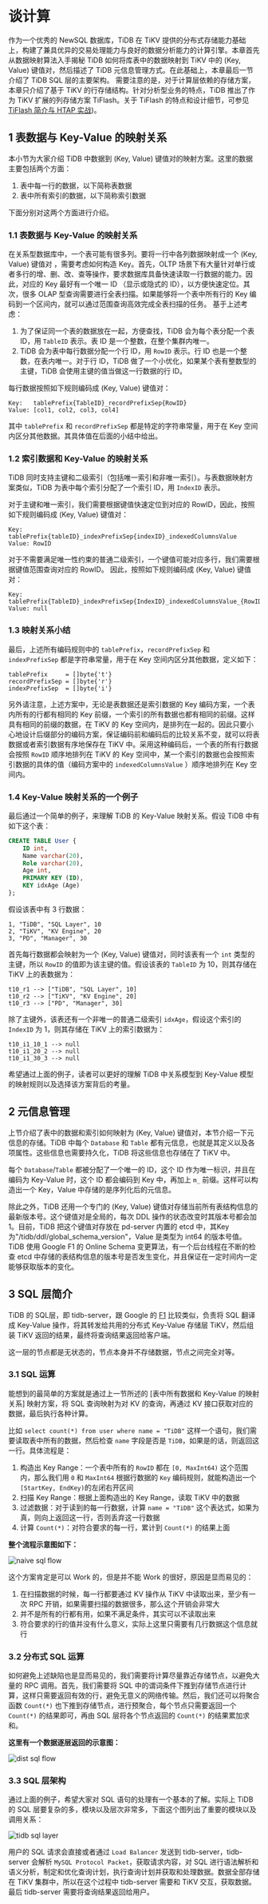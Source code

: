 # 谈计算

作为一个优秀的 NewSQL 数据库，TiDB 在 TiKV 提供的分布式存储能力基础上，构建了兼具优异的交易处理能力与良好的数据分析能力的计算引擎。本章首先从数据映射算法入手揭秘 TiDB 如何将库表中的数据映射到 TiKV 中的 (Key, Value) 键值对，然后描述了 TiDB 元信息管理方式。在此基础上，本章最后一节介绍了 TiDB SQL 层的主要架构。
需要注意的是，对于计算层依赖的存储方案，本章只介绍了基于 TiKV 的行存储结构。针对分析型业务的特点，TiDB 推出了作为 TiKV 扩展的列存储方案 TiFlash。关于 TiFlash 的特点和设计细节，可参见[TiFlash 简介与 HTAP 实战](https://book.tidb.io/session1/chapter9/tidb-htap.html))。

## 1 表数据与 Key-Value 的映射关系

本小节为大家介绍 TiDB 中数据到 (Key, Value) 键值对的映射方案。这里的数据主要包括两个方面：

1. 表中每一行的数据，以下简称表数据
2. 表中所有索引的数据，以下简称索引数据

下面分别对这两个方面进行介绍。

### 1.1 表数据与 Key-Value 的映射关系

在关系型数据库中，一个表可能有很多列。要将一行中各列数据映射成一个 (Key, Value) 键值对 ，需要考虑如何构造 Key。首先，OLTP 场景下有大量针对单行或者多行的增、删、改、查等操作，要求数据库具备快速读取一行数据的能力。因此，对应的 Key 最好有一个唯一 ID （显示或隐式的 ID），以方便快速定位。其次，很多 OLAP 型查询需要进行全表扫描。如果能够将一个表中所有行的 Key 编码到一个区间内，就可以通过范围查询高效完成全表扫描的任务。
基于上述考虑：

1. 为了保证同一个表的数据放在一起，方便查找，TiDB 会为每个表分配一个表 ID，用 `TableID` 表示。表 ID 是一个整数，在整个集群内唯一。
2. TiDB 会为表中每行数据分配一个行 ID，用 `RowID` 表示。行 ID 也是一个整数，在表内唯一。对于行 ID，TiDB 做了一个小优化，如果某个表有整数型的主键，TiDB 会使用主键的值当做这一行数据的行 ID。

每行数据按照如下规则编码成 (Key, Value) 键值对：

```
Key:   tablePrefix{TableID}_recordPrefixSep{RowID}
Value: [col1, col2, col3, col4]
```

其中 `tablePrefix` 和 `recordPrefixSep` 都是特定的字符串常量，用于在 Key 空间内区分其他数据。其具体值在后面的小结中给出。

### 1.2 索引数据和 Key-Value 的映射关系

TiDB 同时支持主键和二级索引（包括唯一索引和非唯一索引）。与表数据映射方案类似，TiDB 为表中每个索引分配了一个索引 ID，用 `IndexID` 表示。

对于主键和唯一索引，我们需要根据键值快速定位到对应的 RowID，因此，按照如下规则编码成  (Key, Value) 键值对：

```
Key:   tablePrefix{tableID}_indexPrefixSep{indexID}_indexedColumnsValue
Value: RowID
```

对于不需要满足唯一性约束的普通二级索引，一个键值可能对应多行，我们需要根据键值范围查询对应的 RowID。 因此，按照如下规则编码成  (Key, Value) 键值对：

```
Key:   tablePrefix{TableID}_indexPrefixSep{IndexID}_indexedColumnsValue_{RowID}
Value: null
```

### 1.3 映射关系小结

最后，上述所有编码规则中的 `tablePrefix`，`recordPrefixSep` 和 `indexPrefixSep` 都是字符串常量，用于在 Key 空间内区分其他数据，定义如下：

```
tablePrefix     = []byte{'t'}
recordPrefixSep = []byte{'r'}
indexPrefixSep  = []byte{'i'}
```

另外请注意，上述方案中，无论是表数据还是索引数据的 Key 编码方案，一个表内所有的行都有相同的 Key 前缀，一个索引的所有数据也都有相同的前缀。这样具有相同的前缀的数据，在 TiKV 的 Key 空间内，是排列在一起的。因此只要小心地设计后缀部分的编码方案，保证编码前和编码后的比较关系不变，就可以将表数据或者索引数据有序地保存在 TiKV 中。采用这种编码后，一个表的所有行数据会按照 `RowID` 顺序地排列在 TiKV 的 Key 空间中，某一个索引的数据也会按照索引数据的具体的值（编码方案中的 `indexedColumnsValue` ）顺序地排列在 Key 空间内。

### 1.4 Key-Value 映射关系的一个例子

最后通过一个简单的例子，来理解 TiDB 的 Key-Value 映射关系。假设 TiDB 中有如下这个表：

```sql
CREATE TABLE User {
    ID int,
    Name varchar(20),
    Role varchar(20),
    Age int,
    PRIMARY KEY (ID),
    KEY idxAge (Age)
};
```

假设该表中有 3 行数据：

```
1, "TiDB", "SQL Layer", 10
2, "TiKV", "KV Engine", 20
3, "PD", "Manager", 30
```

首先每行数据都会映射为一个 (Key, Value) 键值对，同时该表有一个 `int` 类型的主键，所以 `RowID` 的值即为该主键的值。假设该表的 `TableID` 为 10，则其存储在 TiKV 上的表数据为：

```
t10_r1 --> ["TiDB", "SQL Layer", 10]
t10_r2 --> ["TiKV", "KV Engine", 20]
t10_r3 --> ["PD", "Manager", 30]
```

除了主键外，该表还有一个非唯一的普通二级索引 `idxAge`，假设这个索引的 `IndexID` 为 1，则其存储在 TiKV 上的索引数据为：

```
t10_i1_10_1 --> null
t10_i1_20_2 --> null
t10_i1_30_3 --> null
```

希望通过上面的例子，读者可以更好的理解 TiDB 中关系模型到 Key-Value 模型的映射规则以及选择该方案背后的考量。


## 2 元信息管理

上节介绍了表中的数据和索引如何映射为 (Key, Value) 键值对，本节介绍一下元信息的存储。TiDB 中每个 `Database` 和 `Table` 都有元信息，也就是其定义以及各项属性。这些信息也需要持久化，TiDB 将这些信息也存储在了 TiKV 中。

每个 `Database`/`Table` 都被分配了一个唯一的 ID，这个 ID 作为唯一标识，并且在编码为 Key-Value 时，这个 ID 都会编码到 Key 中，再加上 `m_` 前缀。这样可以构造出一个 Key，Value 中存储的是序列化后的元信息。

除此之外，TiDB 还用一个专门的 (Key, Value) 键值对存储当前所有表结构信息的最新版本号。这个键值对是全局的，每次 DDL 操作的状态改变时其版本号都会加1。目前，TiDB 把这个键值对存放在 pd-server 内置的 etcd 中，其Key 为"/tidb/ddl/global_schema_version"，Value 是类型为 int64 的版本号值。 TiDB 使用 Google F1 的 Online Schema 变更算法，有一个后台线程在不断的检查 etcd 中存储的表结构信息的版本号是否发生变化，并且保证在一定时间内一定能够获取版本的变化。

## 3 SQL 层简介

TiDB 的 SQL层，即 tidb-server，跟 Google 的 [F1](https://dbdb.io/db/google-f1) 比较类似，负责将 SQL 翻译成 Key-Value 操作，将其转发给共用的分布式 Key-Value 存储层 TiKV，然后组装 TiKV 返回的结果，最终将查询结果返回给客户端。

这一层的节点都是无状态的，节点本身并不存储数据，节点之间完全对等。

### 3.1 SQL 运算

能想到的最简单的方案就是通过上一节所述的 [表中所有数据和 Key-Value 的映射关系] 映射方案，将 SQL 查询映射为对 KV 的查询，再通过 KV 接口获取对应的数据，最后执行各种计算。

比如 `select count(*) from user where name = "TiDB"` 这样一个语句，我们需要读取表中所有的数据，然后检查 `name` 字段是否是 `TiDB`，如果是的话，则返回这一行。具体流程是：

1. 构造出 Key Range：一个表中所有的 `RowID` 都在 `[0, MaxInt64)` 这个范围内，那么我们用 `0` 和 `MaxInt64` 根据行数据的 `Key` 编码规则，就能构造出一个 `[StartKey, EndKey)`的左闭右开区间
2. 扫描 Key Range：根据上面构造出的 Key Range，读取 TiKV 中的数据
3. 过滤数据：对于读到的每一行数据，计算 `name = "TiDB"` 这个表达式，如果为真，则向上返回这一行，否则丢弃这一行数据
4. 计算 `Count(*)`：对符合要求的每一行，累计到 `Count(*)` 的结果上面

**整个流程示意图如下：**

![naive sql flow](http://img.mp.sohu.com/upload/20170524/cbd683354f5a4a03b1ff70e1cee4a520_th.png)

这个方案肯定是可以 Work 的，但是并不能 Work 的很好，原因是显而易见的：

1. 在扫描数据的时候，每一行都要通过 KV 操作从 TiKV 中读取出来，至少有一次 RPC 开销，如果需要扫描的数据很多，那么这个开销会非常大
2. 并不是所有的行都有用，如果不满足条件，其实可以不读取出来
3. 符合要求的行的值并没有什么意义，实际上这里只需要有几行数据这个信息就行

### 3.2 分布式 SQL 运算

如何避免上述缺陷也是显而易见的，我们需要将计算尽量靠近存储节点，以避免大量的 RPC 调用。首先，我们需要将 SQL 中的谓词条件下推到存储节点进行计算，这样只需要返回有效的行，避免无意义的网络传输。然后，我们还可以将聚合函数 `Count(*)` 也下推到存储节点，进行预聚合，每个节点只需要返回一个 `Count(*)` 的结果即可，再由 SQL 层将各个节点返回的 `Count(*)` 的结果累加求和。

**这里有一个数据逐层返回的示意图：**

![dist sql flow](http://img.mp.sohu.com/upload/20170524/8cbf1c1e550c46688093afcfce6bbdb6_th.png)

### 3.3 SQL 层架构

通过上面的例子，希望大家对 SQL 语句的处理有一个基本的了解。实际上 TiDB 的 SQL 层要复杂的多，模块以及层次非常多，下面这个图列出了重要的模块以及调用关系：

![tidb sql layer](http://img.mp.sohu.com/upload/20170524/2bc80d3743ad4d029f8a8e6be5a70ec6_th.png)

用户的 SQL 请求会直接或者通过 `Load Balancer` 发送到 tidb-server，tidb-server 会解析 `MySQL Protocol Packet`，获取请求内容，对 SQL 进行语法解析和语义分析，制定和优化查询计划，执行查询计划并获取和处理数据。数据全部存储在 TiKV 集群中，所以在这个过程中 tidb-server 需要和 TiKV 交互，获取数据。最后 tidb-server 需要将查询结果返回给用户。